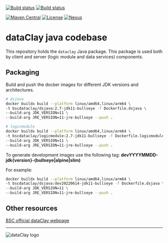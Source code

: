 [![Build status](https://ci.appveyor.com/api/projects/status/p4s4g3p4wlbvgqqv/branch/develop?retina=true)](https://ci.appveyor.com/project/support-dataclay/javaclay/branch/develop)
[![Build status](https://ci.appveyor.com/api/projects/status/p4s4g3p4wlbvgqqv/branch/develop?svg=true&passingText=Passing+functional+tests&pendingText=Building+functional+tests)](https://dataclay.bsc.es/testing-report/)


[![Maven Central](https://img.shields.io/maven-central/v/es.bsc.dataclay/dataclay/2.6)](https://search.maven.org/artifact/es.bsc.dataclay/dataclay/2.6/jar)
[![License](https://img.shields.io/github/license/bsc-dom/javaclay)](https://github.com/bsc-dom/javaclay/blob/develop/LICENSE.txt)
[![Nexus](https://img.shields.io/nexus/s/es.bsc.dataclay/dataclay?server=https%3A%2F%2Foss.sonatype.org%2F
)](https://oss.sonatype.org/#nexus-search;quick~dataclay)



# dataClay java codebase

This repository holds the `dataclay` Java package. This package is used both
by client and server (logic module and data services) components.


## Packaging

Build and push the docker images for different JDK versions and architectures.

```bash
# dsjava
docker buildx build --platform linux/amd64,linux/arm64 \
-t bscdataclay/dsjava:2.7-jdk11-bullseye -f Dockerfile.dsjava \
--build-arg JDK_VERSION=11 \
--build-arg JRE_VERSION=11-jre-bullseye --push .

# logicmodule
docker buildx build --platform linux/amd64,linux/arm64 \
-t bscdataclay/logicmodule:2.7-jdk11-bullseye -f Dockerfile.logicmodule \
--build-arg JDK_VERSION=11 \
--build-arg JRE_VERSION=11-jre-bullseye --push .
```

To generate development images use the following tag:
**devYYYYMMDD-jdk{version}-(bullseye|alpine|slim)**

For example:

```bash
docker buildx build --platform linux/amd64,linux/arm64 \
-t bscdataclay/dsjava:dev20220614-jdk11-bullseye -f Dockerfile.dsjava \
--build-arg JDK_VERSION=11 \
--build-arg JRE_VERSION=11-jre-bullseye --push .
```


## Other resources

[BSC official dataClay webpage](https://www.bsc.es/dataclay)

---

![dataClay logo](https://www.bsc.es/sites/default/files/public/styles/bscw2_-_simple_crop_style/public/bscw2/content/software-app/logo/logo_dataclay_web_bsc.jpg)

